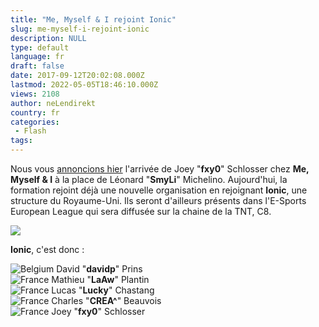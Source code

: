 ```yaml
---
title: "Me, Myself & I rejoint Ionic"
slug: me-myself-i-rejoint-ionic
description: NULL
type: default
language: fr
draft: false
date: 2017-09-12T20:02:08.000Z
lastmod: 2022-05-05T18:46:10.000Z
views: 2108
author: neLendirekt
country: fr
categories:
 - Flash
tags:
---
```

Nous vous [annoncions hier](https://flickshot.fr/fr/fxy0-rejoint-me-myself-i/&59b6e7b707ea4) l'arrivée de Joey "**fxy0**" Schlosser chez **Me, Myself & I** à la place de Léonard "**SmyLi**" Michelino. Aujourd'hui, la formation rejoint déjà une nouvelle organisation en rejoignant **Ionic**, une structure du Royaume-Uni. Ils seront d'ailleurs présents dans l'E-Sports European League qui sera diffusée sur la chaine de la TNT, C8.

![](https://flickshot-ue.s3.eu-west-2.amazonaws.com/flickshot/article/59b834d81de3f/images/tKBjHwzRwm6wY68UT3kzFtsmkuJ4HDPWKufLYGqS.jpeg)

**Ionic**, c'est donc : 

![Belgium](/images/countries/be.svg)⁠ David "**davidp**" Prins  
![France](/images/countries/fr.svg)⁠ Mathieu "**LaAw**" Plantin  
![France](/images/countries/fr.svg)⁠ Lucas "**Lucky**" Chastang  
![France](/images/countries/fr.svg)⁠ Charles "**CREA^**" Beauvois  
![France](/images/countries/fr.svg)⁠ Joey "**fxy0**" Schlosser
